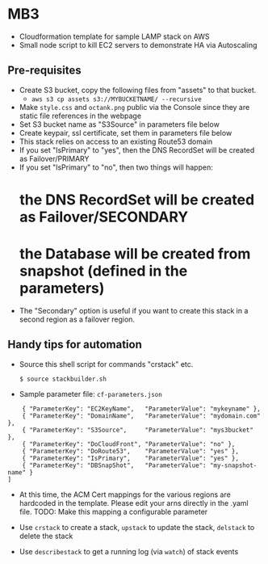 # MB3

* Cloudformation template for sample LAMP stack on AWS
* Small node script to kill EC2 servers to demonstrate HA via Autoscaling

## Pre-requisites

* Create S3 bucket, copy the following files from "assets" to that bucket.
  * ```aws s3 cp assets s3://MYBUCKETNAME/ --recursive```
* Make ```style.css``` and ```octank.png``` public via the Console since they are static file references in the webpage
* Set S3 bucket name as "S3Source" in parameters file below
* Create keypair, ssl certificate, set them in parameters file below  
* This stack relies on access to an existing Route53 domain
* If you set "IsPrimary" to "yes", then the DNS RecordSet will be created as Failover/PRIMARY
* If you set "IsPrimary" to "no", then two things will happen:
  # the DNS RecordSet will be created as Failover/SECONDARY
  # the Database will be created from snapshot (defined in the parameters)
* The "Secondary" option is useful if you want to create this stack in a second region as a failover region. 

## Handy tips for automation

* Source this shell script for commands "crstack" etc.

  ```$ source stackbuilder.sh```

* Sample parameter file: ```cf-parameters.json```

```[
    { "ParameterKey": "EC2KeyName",   "ParameterValue": "mykeyname" },
    { "ParameterKey": "DomainName",   "ParameterValue": "mydomain.com" },
    { "ParameterKey": "S3Source",     "ParameterValue": "mys3bucket" },
    { "ParameterKey": "DoCloudFront", "ParameterValue": "no" },
    { "ParameterKey": "DoRoute53",    "ParameterValue": "yes" },
    { "ParameterKey": "IsPrimary",    "ParameterValue": "yes" },
    { "ParameterKey": "DBSnapShot",   "ParameterValue": "my-snapshot-name" }
]
```
* At this time, the ACM Cert mappings for the various regions are hardcoded in the template. 
Please edit your arns directly in the .yaml file. TODO: Make this mapping a configurable parameter

* Use ```crstack``` to create a stack, ```upstack``` to update the stack, ```delstack``` to delete the stack
* Use ```describestack``` to get a running log (via ```watch```) of stack events
